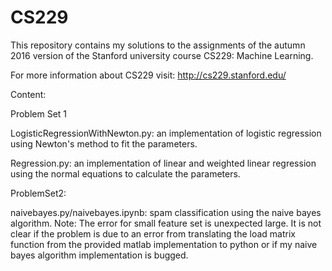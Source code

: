 # CS229

This repository contains my solutions to the assignments of the autumn 2016 version of the Stanford university course CS229:
 Machine Learning.

For more information about CS229 visit: http://cs229.stanford.edu/

Content:

Problem Set 1

LogisticRegressionWithNewton.py: an implementation of logistic regression using Newton's method to fit the parameters.

Regression.py:  an implementation of linear and weighted linear regression using the normal equations to calculate the 
parameters.

ProblemSet2:

naivebayes.py/naivebayes.ipynb: spam classification using the naive bayes algorithm. Note: The error for small feature set is unexpected large. It is not clear if the problem is due to an error from translating the load matrix function from the provided matlab implementation to python or if my naive bayes algorithm implementation is bugged.


